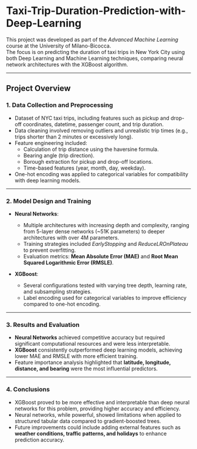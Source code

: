 # Taxi-Trip-Duration-Prediction-with-Deep-Learning

This project was developed as part of the *Advanced Machine Learning* course at the University of Milano-Bicocca.  
The focus is on predicting the duration of taxi trips in New York City using both Deep Learning and Machine Learning techniques, comparing neural network architectures with the XGBoost algorithm.

---

## Project Overview

### 1. Data Collection and Preprocessing
- Dataset of NYC taxi trips, including features such as pickup and drop-off coordinates, datetime, passenger count, and trip duration.  
- Data cleaning involved removing outliers and unrealistic trip times (e.g., trips shorter than 2 minutes or excessively long).  
- Feature engineering included:  
  - Calculation of trip distance using the haversine formula.  
  - Bearing angle (trip direction).  
  - Borough extraction for pickup and drop-off locations.  
  - Time-based features (year, month, day, weekday).  
- One-hot encoding was applied to categorical variables for compatibility with deep learning models.  

---

### 2. Model Design and Training
- **Neural Networks**:  
  - Multiple architectures with increasing depth and complexity, ranging from 5-layer dense networks (~51K parameters) to deeper architectures with over 4M parameters.  
  - Training strategies included *EarlyStopping* and *ReduceLROnPlateau* to prevent overfitting.  
  - Evaluation metrics: **Mean Absolute Error (MAE)** and **Root Mean Squared Logarithmic Error (RMSLE)**.  

- **XGBoost**:  
  - Several configurations tested with varying tree depth, learning rate, and subsampling strategies.  
  - Label encoding used for categorical variables to improve efficiency compared to one-hot encoding.  

---

### 3. Results and Evaluation
- **Neural Networks** achieved competitive accuracy but required significant computational resources and were less interpretable.  
- **XGBoost** consistently outperformed deep learning models, achieving lower MAE and RMSLE with more efficient training.  
- Feature importance analysis highlighted that **latitude, longitude, distance, and bearing** were the most influential predictors.  

---

### 4. Conclusions
- XGBoost proved to be more effective and interpretable than deep neural networks for this problem, providing higher accuracy and efficiency.  
- Neural networks, while powerful, showed limitations when applied to structured tabular data compared to gradient-boosted trees.  
- Future improvements could include adding external features such as **weather conditions, traffic patterns, and holidays** to enhance prediction accuracy.
